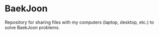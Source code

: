 # BaekJoon
Repository for sharing files with my computers (laptop, desktop, etc.) to solve BaekJoon problems.

